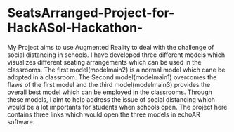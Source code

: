 # SeatsArranged-Project-for-HackASol-Hackathon-
My Project aims to use Augmented Reality to deal with the challenge of social distancing in schools. I have developed three different models which visualizes different seating arrangements which can be used in the classrooms. The first model(modelmain2) is a normal model which cane be adopted in a classroom. The Second model(modelmain1) overcomes the flaws of the first model and the third model(modelmain3) provides the overall best model which can be employed in the classrooms. Through these models, i aim to help address the issue of social distancing which would be a lot importants for students when schools open.
The project here contains three links which would open the three models in echoAR software.

